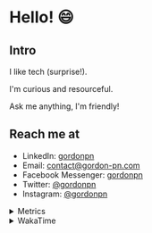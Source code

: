 # Hello! 😄

## Intro

I like tech (surprise!).

I'm curious and resourceful.

Ask me anything, I'm friendly!

## Reach me at

- LinkedIn: [gordonpn](https://www.linkedin.com/in/gordonpn/)
- Email: [contact@gordon-pn.com](mailto:contact@gordon-pn.com)
- Facebook Messenger: [gordonpn](https://www.messenger.com/t/Gordonpn)
- Twitter: [@gordonpn](https://twitter.com/Gordonpn)
- Instagram: [@gordonpn](https://www.instagram.com/gordonpn/)

<details>
  <summary>Metrics</summary>

  <img align="center" src="https://github.com/gordonpn/gordonpn/blob/master/github-metrics.svg" alt="GitHub Metrics">

</details>

<details>
  <summary>WakaTime</summary>

  <!--START_SECTION:waka-->
📊 **This Week I Spent My Time On** 

```text
💬 Programming Languages: 
Java                     10 hrs 42 mins      ███████████░░░░░░░░░░░░░░   43.76 % 
Text                     3 hrs 47 mins       ████░░░░░░░░░░░░░░░░░░░░░   15.50 % 
JavaScript               2 hrs 31 mins       ███░░░░░░░░░░░░░░░░░░░░░░   10.33 % 
JSON                     2 hrs 29 mins       ███░░░░░░░░░░░░░░░░░░░░░░   10.17 % 
YAML                     1 hr 35 mins        ██░░░░░░░░░░░░░░░░░░░░░░░   06.51 % 

🔥 Editors: 
IntelliJ IDEA            15 hrs 34 mins      ████████████████░░░░░░░░░   63.69 % 
VS Code                  8 hrs 52 mins       █████████░░░░░░░░░░░░░░░░   36.31 % 
```


 Last Updated on 19/12/2024 10:25:11 UTC
<!--END_SECTION:waka-->
</details>
